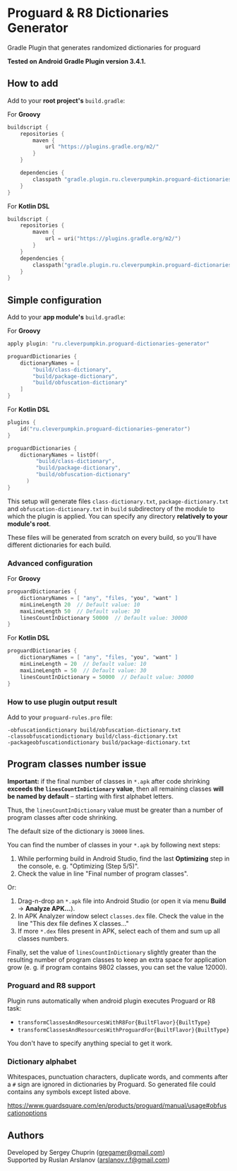 # Proguard & R8 Dictionaries Generator

Gradle Plugin that generates randomized dictionaries for proguard

**Tested on Android Gradle Plugin version 3.4.1.**

## How to add
Add to your **root project's** `build.gradle`:

For **Groovy**
```groovy
buildscript {
    repositories {
        maven { 
            url "https://plugins.gradle.org/m2/" 
        }
    }

    dependencies {
        classpath "gradle.plugin.ru.cleverpumpkin.proguard-dictionaries-generator:plugin:1.0.6"
    }
}
```

For **Kotlin DSL**
```kotlin
buildscript {
    repositories {
        maven {
            url = uri("https://plugins.gradle.org/m2/")
        }
    }
    dependencies {
        classpath("gradle.plugin.ru.cleverpumpkin.proguard-dictionaries-generator:plugin:1.0.6")
    }
}
```

## Simple configuration
Add to your **app module's** `build.gradle`:

For **Groovy**
```groovy
apply plugin: "ru.cleverpumpkin.proguard-dictionaries-generator"

proguardDictionaries {
    dictionaryNames = [
        "build/class-dictionary",
        "build/package-dictionary",
        "build/obfuscation-dictionary"
    ]
}
```

For **Kotlin DSL**
```kotlin
plugins {
    id("ru.cleverpumpkin.proguard-dictionaries-generator")
}

proguardDictionaries {
    dictionaryNames = listOf(
         "build/class-dictionary",
         "build/package-dictionary",
         "build/obfuscation-dictionary"
      )
}
```

This setup will generate files `class-dictionary.txt`, `package-dictionary.txt` 
and `obfuscation-dictionary.txt` in `build` subdirectory of the module to which the plugin 
is applied. You can specify any directory **relatively to your module's root**. 

These files will be generated from scratch on every build, so you'll have different dictionaries 
for each build.

### Advanced configuration

For **Groovy**
```groovy
proguardDictionaries {
    dictionaryNames = [ "any", "files, "you", "want" ]
    minLineLength 20  // Default value: 10
    maxLineLength 50  // Default value: 30
    linesCountInDictionary 50000  // Default value: 30000
}
```

For **Kotlin DSL**
```kotlin
proguardDictionaries {
    dictionaryNames = [ "any", "files, "you", "want" ]
    minLineLength = 20  // Default value: 10
    maxLineLength = 50  // Default value: 30
    linesCountInDictionary = 50000  // Default value: 30000
}
```

### How to use plugin output result

Add to your `proguard-rules.pro` file:

```
-obfuscationdictionary build/obfuscation-dictionary.txt
-classobfuscationdictionary build/class-dictionary.txt
-packageobfuscationdictionary build/package-dictionary.txt
```

## Program classes number issue

**Important:** if the final number of classes in `*.apk` after code shrinking **exceeds the 
`linesCountInDictionary` value**, then all remaining classes **will be named by default** – 
starting with first alphabet letters.

Thus, the `linesCountInDictionary` value must be greater than a number of program classes after 
code shrinking. 

The default size of the dictionary is `30000` lines.

You can find the number of classes in your `*.apk` by following next steps:

1. While performing build in Android Studio, find the last **Optimizing** step in the console,
e. g. "Optimizing (Step 5/5)".
2. Check the value in line "Final number of program classes".

Or:

1. Drag-n-drop an `*.apk` file into Android Studio (or open it via menu **Build** -> 
**Analyze APK...**).
3. In APK Analyzer window select `classes.dex` file. Check the value in the line 
"This dex file defines X classes..."
4. If more `*.dex` files present in APK, select each of them and sum up all classes numbers.

Finally, set the value of `linesCountInDictionary` slightly greater than the resulting number 
of program classes to keep an extra space for application grow (e. g. if program contains 
9802 classes, you can set the value 12000).


### Proguard and R8 support

Plugin runs automatically when android plugin executes Proguard or R8 task:

- `transformClassesAndResourcesWithR8For{BuiltFlavor}{BuiltType}`
- `transformClassesAndResourcesWithProguardFor{BuiltFlavor}{BuiltType}`

You don't have to specify anything special to get it work.


### Dictionary alphabet

Whitespaces, punctuation characters, duplicate words, and comments after a `#` sign are ignored 
in dictionaries by Proguard. So generated file could contains any symbols except listed above.

https://www.guardsquare.com/en/products/proguard/manual/usage#obfuscationoptions

## Authors
Developed by Sergey Chuprin (<gregamer@gmail.com>)<br/>
Supported by Ruslan Arslanov (<arslanov.r.f@gmail.com>)